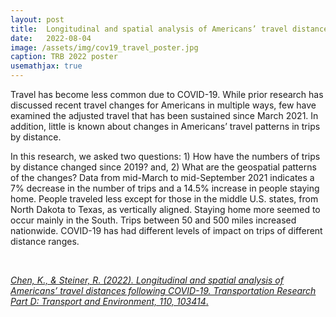 ```yaml
---
layout: post
title:  Longitudinal and spatial analysis of Americans’ travel distances following COVID-19
date:   2022-08-04
image: /assets/img/cov19_travel_poster.jpg
caption: TRB 2022 poster
usemathjax: true
---
```


Travel has become less common due to COVID-19. While prior research has discussed recent 
travel changes for Americans in multiple ways, few have examined the adjusted travel that has 
been sustained since March 2021. In addition, little is known about changes in Americans’ travel 
patterns in trips by distance. 

In this research, we asked two questions: 1\) How have the numbers of trips by distance changed 
since 2019? and, 2\) What are the geospatial patterns of the changes? Data from mid-March to 
mid-September 2021 indicates a 7% decrease in the number of trips and a 14.5% increase in 
people staying home. People traveled less except for those in the middle U.S. states, from North 
Dakota to Texas, as vertically aligned. Staying home more seemed to occur mainly in the South. 
Trips between 50 and 500 miles increased nationwide. COVID-19 has had different levels of 
impact on trips of different distance ranges. 

<br />

[*Chen, K., & Steiner, R. (2022). Longitudinal and spatial analysis of Americans’ travel distances following COVID-19. Transportation Research Part D: Transport and Environment, 110, 103414*.](https://www.sciencedirect.com/science/article/pii/S1361920922002401)


<!-- ### (a) Find \\(P(W)\\)

We can use the Law of Total Probability (LOTP).

![]({{site.baseurl}}/assets/img/berkson/LOPT.png)


### (b)
#### Find \\(P(D_i \mid W)\\)

We need to find the prob. that you have disease \\(i \\) given weird symptoms
Note that using the formula for conditional probability:

### (d) What if \\(w_0=0\\)?  

If \\(w_0=0\\), we have \\[ P(D_1 \cap D_2 \mid W) = \frac{p_1 p_2}{p_1 + p_2 - p_1p_2}.\\]


Which is still NOT equal to \\[P(D_1\mid W)  P(D_2\mid W) =  \frac{p_1} {p_1  + p_2 - p_1p_2} \times \frac{p_2} {p_1  + p_2 - p_1p_2}.\\]
Thus they are not conditionally independent.  

#### Explanation: Two independent events may NOT be conditionally independent

This is a gnarly example of the counter-intuitive nature of probability.
This is related to the [Berkson's Paradox](https://en.wikipedia.org/wiki/Berkson%27s_paradox)! -->